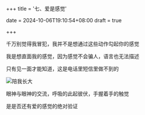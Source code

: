 +++
title = '七、爱是感觉'

date = 2024-10-06T19:10:54+08:00
draft = true



+++

千万别觉得我冒犯，我并不是想通过这些动作勾起你的感觉

我是想直面我的感觉，因为感觉不会骗人，语言也无法描述

只有见一面才能知道，这是电话里短信里做不到的

![陪我长大](/img/p7.jpg)

眼神与眼神的交流，呼吸的此起彼伏，手握着手的触觉

是是否还有爱的感觉的绝对验证
